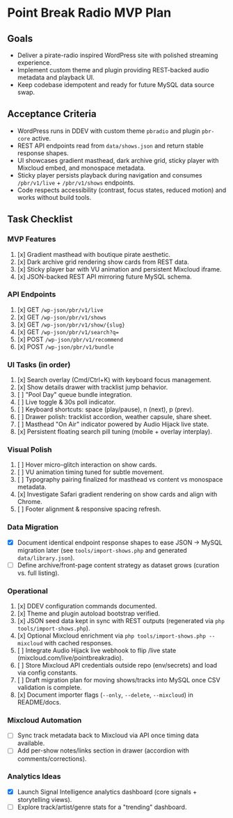 # Point Break Radio MVP Plan

## Goals
- Deliver a pirate-radio inspired WordPress site with polished streaming experience.
- Implement custom theme and plugin providing REST-backed audio metadata and playback UI.
- Keep codebase idempotent and ready for future MySQL data source swap.

## Acceptance Criteria
- WordPress runs in DDEV with custom theme `pbradio` and plugin `pbr-core` active.
- REST API endpoints read from `data/shows.json` and return stable response shapes.
- UI showcases gradient masthead, dark archive grid, sticky player with Mixcloud embed, and monospace metadata.
- Sticky player persists playback during navigation and consumes `/pbr/v1/live` + `/pbr/v1/shows` endpoints.
- Code respects accessibility (contrast, focus states, reduced motion) and works without build tools.

## Task Checklist

### MVP Features
1. [x] Gradient masthead with boutique pirate aesthetic.
2. [x] Dark archive grid rendering show cards from REST data.
3. [x] Sticky player bar with VU animation and persistent Mixcloud iframe.
4. [x] JSON-backed REST API mirroring future MySQL schema.

### API Endpoints
1. [x] GET `/wp-json/pbr/v1/live`
2. [x] GET `/wp-json/pbr/v1/shows`
3. [x] GET `/wp-json/pbr/v1/show/{slug}`
4. [x] GET `/wp-json/pbr/v1/search?q=`
5. [x] POST `/wp-json/pbr/v1/recommend`
6. [x] POST `/wp-json/pbr/v1/bundle`

### UI Tasks (in order)
1. [x] Search overlay (Cmd/Ctrl+K) with keyboard focus management.
2. [x] Show details drawer with tracklist jump behavior.
3. [ ] "Pool Day" queue bundle integration.
4. [ ] Live toggle & 30s poll indicator.
5. [ ] Keyboard shortcuts: space (play/pause), n (next), p (prev).
6. [ ] Drawer polish: tracklist accordion, weather capsule, share sheet.
7. [ ] Masthead "On Air" indicator powered by Audio Hijack live state.
8. [x] Persistent floating search pill tuning (mobile + overlay interplay).

### Visual Polish
1. [ ] Hover micro-glitch interaction on show cards.
2. [ ] VU animation timing tuned for subtle movement.
3. [ ] Typography pairing finalized for masthead vs content vs monospace metadata.
4. [x] Investigate Safari gradient rendering on show cards and align with Chrome.
5. [ ] Footer alignment & responsive spacing refresh.

### Data Migration
- [x] Document identical endpoint response shapes to ease JSON → MySQL migration later (see `tools/import-shows.php` and generated `data/library.json`).
- [ ] Define archive/front-page content strategy as dataset grows (curation vs. full listing).

### Operational
1. [x] DDEV configuration commands documented.
2. [x] Theme and plugin autoload bootstrap verified.
3. [x] JSON seed data kept in sync with REST outputs (regenerated via `php tools/import-shows.php`).
4. [x] Optional Mixcloud enrichment via `php tools/import-shows.php --mixcloud` with cached responses.
5. [ ] Integrate Audio Hijack live webhook to flip /live state (mixcloud.com/live/pointbreakradio).
6. [ ] Store Mixcloud API credentials outside repo (env/secrets) and load via config constants.
7. [ ] Draft migration plan for moving shows/tracks into MySQL once CSV validation is complete.
8. [x] Document importer flags (`--only`, `--delete`, `--mixcloud`) in README/docs.

### Mixcloud Automation
- [ ] Sync track metadata back to Mixcloud via API once timing data available.
- [ ] Add per-show notes/links section in drawer (accordion with comments/corrections).

### Analytics Ideas
- [x] Launch Signal Intelligence analytics dashboard (core signals + storytelling views).
- [ ] Explore track/artist/genre stats for a "trending" dashboard.
